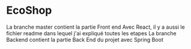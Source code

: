 # EcoShop
 La branche master contient la partie Front end  Avec React, il y a aussi le fichier readme dans lequel j'ai expliqué  toutes les etapes
 La branche Backend contient la partie Back End du projet avec Spring Boot
 
